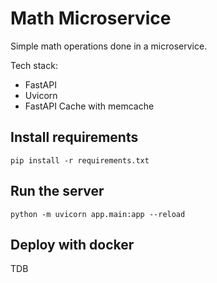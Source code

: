 # Math Microservice

Simple math operations done in a microservice.

Tech stack:
- FastAPI
- Uvicorn
- FastAPI Cache with memcache

## Install requirements
```shell
pip install -r requirements.txt
```

## Run the server
```shell
python -m uvicorn app.main:app --reload
```


## Deploy with docker
TDB